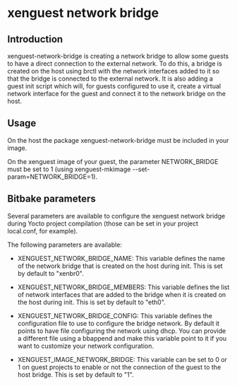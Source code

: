 xenguest network bridge
=======================

Introduction
------------

xenguest-network-bridge is creating a network bridge to allow some guests to
have a direct connection to the external network.
To do this, a bridge is created on the host using brctl with the network
interfaces added to it so that the bridge is connected to the external network.
It is also adding a guest init script which will, for guests configured to use
it, create a virtual network interface for the guest and connect it to the
network bridge on the host.

Usage
-----

On the host the package xenguest-network-bridge must be included in your image.

On the xenguest image of your guest, the parameter NETWORK_BRIDGE must be set
to 1 (using xenguest-mkimage --set-param=NETWORK_BRIDGE=1).

Bitbake parameters
------------------
Several parameters are available to configure the xenguest network bridge
during Yocto project compilation (those can be set in your project local.conf,
for example).

The following parameters are available:

- XENGUEST_NETWORK_BRIDGE_NAME: This variable defines the name of the network
  bridge that is created on the host during init.
  This is set by default to "xenbr0".

- XENGUEST_NETWORK_BRIDGE_MEMBERS: This variable defines the list of network
  interfaces that are added to the bridge when it is created on the host during
  init.
  This is set by default to "eth0".

- XENGUEST_NETWORK_BRIDGE_CONFIG: This variable defines the configuration file
  to use to configure the bridge network. By default it points to have file
  configuring the network using dhcp.
  You can provide a different file using a bbappend and make this variable
  point to it if you want to customize your network configuration.

- XENGUEST_IMAGE_NETWORK_BRIDGE: This variable can be set to 0 or 1 on guest
  projects to enable or not the connection of the guest to the host bridge.
  This is set by default to "1".

